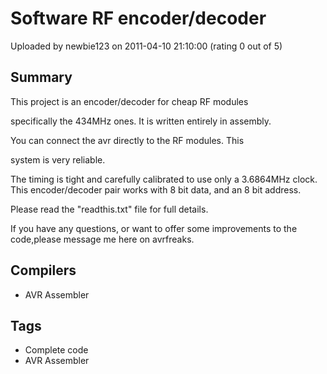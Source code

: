# Software RF encoder/decoder

Uploaded by newbie123 on 2011-04-10 21:10:00 (rating 0 out of 5)

## Summary

This project is an encoder/decoder for cheap RF modules  

specifically the 434MHz ones. It is written entirely in assembly.  

You can connect the avr directly to the RF modules. This  

system is very reliable.


The timing is tight and carefully calibrated to use only a 3.6864MHz clock. This encoder/decoder pair works with 8 bit data, and an 8 bit address. 


Please read the "readthis.txt" file for full details.


If you have any questions, or want to offer some improvements to the code,please message me here on avrfreaks.

## Compilers

- AVR Assembler

## Tags

- Complete code
- AVR Assembler
